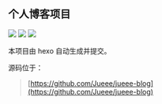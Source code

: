 ## 个人博客项目

![](https://img.shields.io/badge/build-success-green) ![](https://img.shields.io/badge/version-1.0-orange) ![](https://img.shields.io/badge/author-Jueee-blue)

本项目由 hexo 自动生成并提交。

源码位于：

> [https://github.com/Jueee/jueee-blog](https://github.com/Jueee/jueee-blog)


